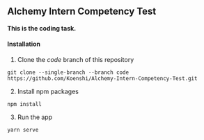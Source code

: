 ## Alchemy Intern Competency Test
**This is the coding task.**

#### Installation
1. Clone the _code_ branch of this repository

`git clone --single-branch --branch code https://github.com/Koenshi/Alchemy-Intern-Competency-Test.git`

2. Install npm packages

`npm install`

3. Run the app

`yarn serve`
